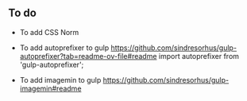 ## To do

  - To add CSS Norm

  - To add autoprefixer to gulp
  https://github.com/sindresorhus/gulp-autoprefixer?tab=readme-ov-file#readme
  import autoprefixer from 'gulp-autoprefixer';

  - To add imagemin to gulp
  https://github.com/sindresorhus/gulp-imagemin#readme